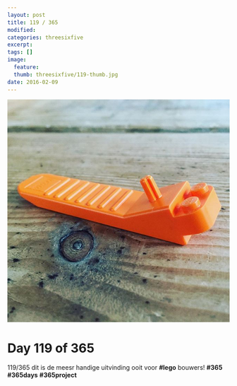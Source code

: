 ```yaml
---
layout: post
title: 119 / 365
modified:
categories: threesixfive
excerpt:
tags: []
image:
  feature: 
  thumb: threesixfive/119-thumb.jpg
date: 2016-02-09
---
```


![119](/images/threesixfive/119.jpg)

# Day 119 of 365

119/365 dit is de meesr handige uitvinding ooit voor **\#lego** bouwers! **\#365** **\#365days** **\#365project**
